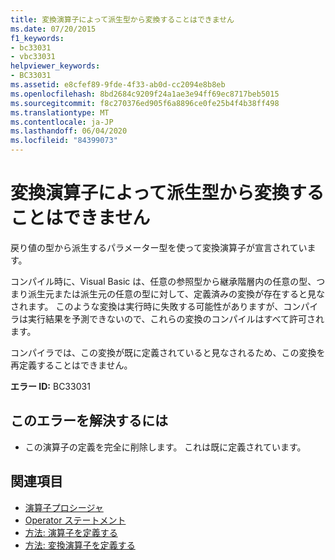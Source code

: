 ```yaml
---
title: 変換演算子によって派生型から変換することはできません
ms.date: 07/20/2015
f1_keywords:
- bc33031
- vbc33031
helpviewer_keywords:
- BC33031
ms.assetid: e8cfef89-9fde-4f33-ab0d-cc2094e8b8eb
ms.openlocfilehash: 8bd2684c9209f24a1ae3e94ff69ec8717beb5015
ms.sourcegitcommit: f8c270376ed905f6a8896ce0fe25b4f4b38ff498
ms.translationtype: MT
ms.contentlocale: ja-JP
ms.lasthandoff: 06/04/2020
ms.locfileid: "84399073"
---
```

# <a name="conversion-operators-cannot-convert-from-a-derived-type"></a>変換演算子によって派生型から変換することはできません
戻り値の型から派生するパラメーター型を使って変換演算子が宣言されています。  
  
 コンパイル時に、Visual Basic は、任意の参照型から継承階層内の任意の型、つまり派生元または派生元の任意の型に対して、定義済みの変換が存在すると見なされます。 このような変換は実行時に失敗する可能性がありますが、コンパイラは実行結果を予測できないので、これらの変換のコンパイルはすべて許可されます。  
  
 コンパイラでは、この変換が既に定義されていると見なされるため、この変換を再定義することはできません。  
  
 **エラー ID:** BC33031  
  
## <a name="to-correct-this-error"></a>このエラーを解決するには  
  
- この演算子の定義を完全に削除します。 これは既に定義されています。  
  
## <a name="see-also"></a>関連項目

- [演算子プロシージャ](../programming-guide/language-features/procedures/operator-procedures.md)
- [Operator ステートメント](../language-reference/statements/operator-statement.md)
- [方法: 演算子を定義する](../programming-guide/language-features/procedures/how-to-define-an-operator.md)
- [方法: 変換演算子を定義する](../programming-guide/language-features/procedures/how-to-define-a-conversion-operator.md)
